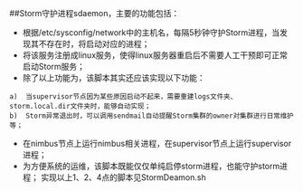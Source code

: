 ##Storm守护进程sdaemon，主要的功能包括：
- 根据/etc/sysconfig/network中的主机名，每隔5秒钟守护Storm进程，当发现其不存在时，将启动对应的进程；
- 将该服务注册成linux服务，使得linux服务器重启后不需要人工干预即可正常启动Storm服务；
- 除了以上功能为，该脚本其实还应该实现以下功能：
```
a)	当supervisor节点因为某些原因启动不起来，需要重建logs文件夹、storm.local.dir文件夹时，能够自动实现；
b)	Storm异常退出时，可以调用sendmail自动提醒Storm集群的owner对集群进行日常维护等；
```
- 	在nimbus节点上运行nimbus相关进程，在supervisor节点上运行supervisor进程；
- 	为方便系统的运维，该脚本既能仅仅单纯启停storm进程，也能守护storm进程；
实现以上1、2、4点的脚本见StormDeamon.sh
